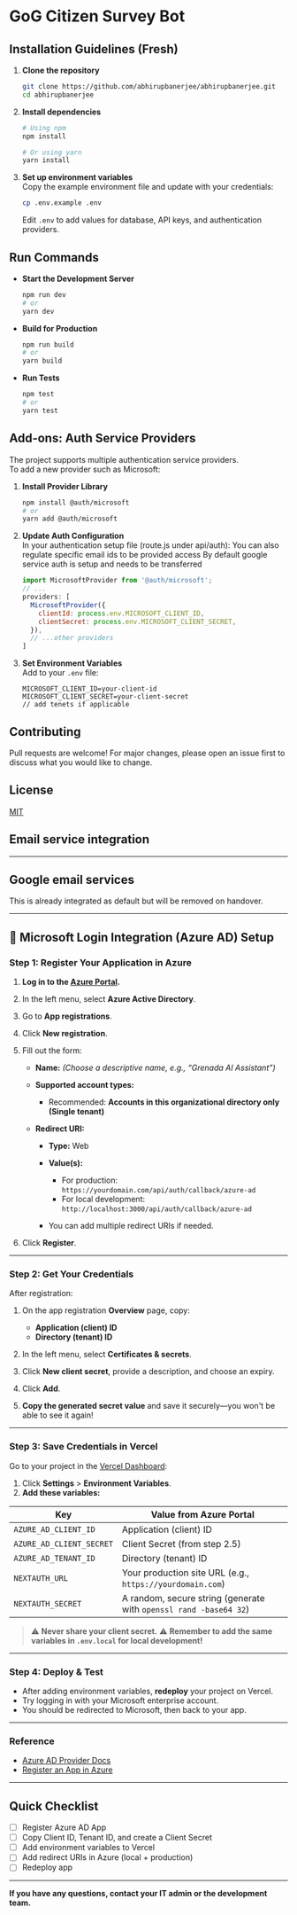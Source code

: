# GoG Citizen Survey Bot 



## Installation Guidelines (Fresh)

1. **Clone the repository**  
   ```bash
   git clone https://github.com/abhirupbanerjee/abhirupbanerjee.git
   cd abhirupbanerjee
   ```

2. **Install dependencies**  
   ```bash
   # Using npm
   npm install

   # Or using yarn
   yarn install
   ```

3. **Set up environment variables**  
   Copy the example environment file and update with your credentials:
   ```bash
   cp .env.example .env
   ```
   Edit `.env` to add values for database, API keys, and authentication providers.

## Run Commands

- **Start the Development Server**
  ```bash
  npm run dev
  # or
  yarn dev
  ```

- **Build for Production**
  ```bash
  npm run build
  # or
  yarn build
  ```

- **Run Tests**
  ```bash
  npm test
  # or
  yarn test
  ```

## Add-ons: Auth Service Providers

The project supports multiple authentication service providers.  
To add a new provider such as Microsoft:

1. **Install Provider Library**  
   ```bash
   npm install @auth/microsoft
   # or
   yarn add @auth/microsoft
   ```

2. **Update Auth Configuration**  
   In your authentication setup file (route.js under api/auth):
   You can also regulate specific email ids to be provided access
   By default google service auth is setup and needs to be transferred
   ```js
   import MicrosoftProvider from '@auth/microsoft';
   // ...
   providers: [
     MicrosoftProvider({
       clientId: process.env.MICROSOFT_CLIENT_ID,
       clientSecret: process.env.MICROSOFT_CLIENT_SECRET,
     }),
     // ...other providers
   ]
   ```

4. **Set Environment Variables**  
   Add to your `.env` file:
   ```
   MICROSOFT_CLIENT_ID=your-client-id
   MICROSOFT_CLIENT_SECRET=your-client-secret
   // add tenets if applicable
   ```

## Contributing

Pull requests are welcome! For major changes, please open an issue first to discuss what you would like to change.

## License

[MIT](LICENSE)

## Email service integration
------------------------------------------------------------------------
## Google email services
This is already integrated as default but will be removed on handover.

-----------------------------------------------------------------------

## 🔐 Microsoft Login Integration (Azure AD) Setup

### **Step 1: Register Your Application in Azure**

1. **Log in to the [Azure Portal](https://portal.azure.com/).**
2. In the left menu, select **Azure Active Directory**.
3. Go to **App registrations**.
4. Click **New registration**.
5. Fill out the form:

   * **Name:**
     *(Choose a descriptive name, e.g., “Grenada AI Assistant”)*
   * **Supported account types:**

     * Recommended: **Accounts in this organizational directory only (Single tenant)**
   * **Redirect URI:**

     * **Type:** Web
     * **Value(s):**

       * For production: `https://yourdomain.com/api/auth/callback/azure-ad`
       * For local development: `http://localhost:3000/api/auth/callback/azure-ad`
     * You can add multiple redirect URIs if needed.
6. Click **Register**.

---

### **Step 2: Get Your Credentials**

After registration:

1. On the app registration **Overview** page, copy:

   * **Application (client) ID**
   * **Directory (tenant) ID**
2. In the left menu, select **Certificates & secrets**.
3. Click **New client secret**, provide a description, and choose an expiry.
4. Click **Add**.
5. **Copy the generated secret value** and save it securely—you won't be able to see it again!

---

### **Step 3: Save Credentials in Vercel**

Go to your project in the [Vercel Dashboard](https://vercel.com/dashboard):

1. Click **Settings** > **Environment Variables**.
2. **Add these variables:**

| Key                      | Value from Azure Portal                                           |
| ------------------------ | ----------------------------------------------------------------- |
| `AZURE_AD_CLIENT_ID`     | Application (client) ID                                           |
| `AZURE_AD_CLIENT_SECRET` | Client Secret (from step 2.5)                                     |
| `AZURE_AD_TENANT_ID`     | Directory (tenant) ID                                             |
| `NEXTAUTH_URL`           | Your production site URL (e.g., `https://yourdomain.com`)         |
| `NEXTAUTH_SECRET`        | A random, secure string (generate with `openssl rand -base64 32`) |

> ⚠️ **Never share your client secret.**
> ⚠️ **Remember to add the same variables in `.env.local` for local development!**

---

### **Step 4: Deploy & Test**

* After adding environment variables, **redeploy** your project on Vercel.
* Try logging in with your Microsoft enterprise account.
* You should be redirected to Microsoft, then back to your app.

---

### **Reference**

* [Azure AD Provider Docs](https://next-auth.js.org/providers/azure-ad)
* [Register an App in Azure](https://learn.microsoft.com/en-us/azure/active-directory/develop/quickstart-register-app)

---

## **Quick Checklist**

* [ ] Register Azure AD App
* [ ] Copy Client ID, Tenant ID, and create a Client Secret
* [ ] Add environment variables to Vercel
* [ ] Add redirect URIs in Azure (local + production)
* [ ] Redeploy app

---

**If you have any questions, contact your IT admin or the development team.**

